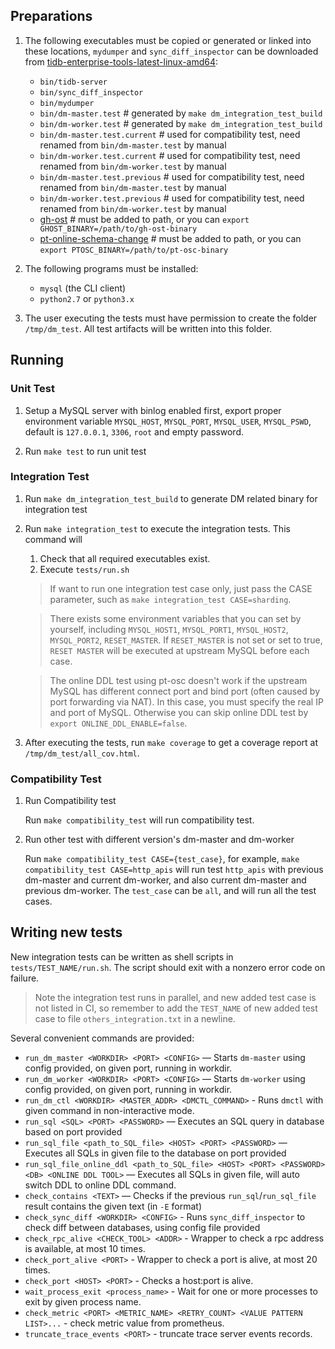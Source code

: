 
## Preparations

1. The following executables must be copied or generated or linked into these locations, `mydumper` and `sync_diff_inspector` can be downloaded from [tidb-enterprise-tools-latest-linux-amd64](http://download.pingcap.org/tidb-enterprise-tools-latest-linux-amd64.tar.gz):

    * `bin/tidb-server`
    * `bin/sync_diff_inspector`
    * `bin/mydumper`
    * `bin/dm-master.test` # generated by `make dm_integration_test_build`
    * `bin/dm-worker.test` # generated by `make dm_integration_test_build`
    * `bin/dm-master.test.current` # used for compatibility test, need renamed from `bin/dm-master.test` by manual
    * `bin/dm-worker.test.current` # used for compatibility test, need renamed from `bin/dm-worker.test` by manual
    * `bin/dm-master.test.previous` # used for compatibility test, need renamed from `bin/dm-master.test` by manual
    * `bin/dm-worker.test.previous` # used for compatibility test, need renamed from `bin/dm-worker.test` by manual
    * [gh-ost](https://github.com/github/gh-ost) # must be added to path, or you can `export GHOST_BINARY=/path/to/gh-ost-binary`
    * [pt-online-schema-change](https://www.percona.com/doc/percona-toolkit/LATEST/pt-online-schema-change.html) # must be added to path, or you can `export PTOSC_BINARY=/path/to/pt-osc-binary`

2. The following programs must be installed:

    * `mysql` (the CLI client)
    * `python2.7` or `python3.x`

3. The user executing the tests must have permission to create the folder `/tmp/dm_test`. All test artifacts will be written into this folder.

## Running

### Unit Test

1. Setup a MySQL server with binlog enabled first, export proper environment variable `MYSQL_HOST`, `MYSQL_PORT`, `MYSQL_USER`, `MYSQL_PSWD`, default is `127.0.0.1`, `3306`, `root` and empty password.

2. Run `make test` to run unit test

### Integration Test

1. Run `make dm_integration_test_build` to generate DM related binary for integration test

2. Run `make integration_test` to execute the integration tests. This command will

    1. Check that all required executables exist.
    2. Execute `tests/run.sh`

    > If want to run one integration test case only, just pass the CASE parameter, such as `make integration_test CASE=sharding`.

    > There exists some environment variables that you can set by yourself, including `MYSQL_HOST1`, `MYSQL_PORT1`, `MYSQL_HOST2`, `MYSQL_PORT2`, `RESET_MASTER`. If `RESET_MASTER` is not set or set to true, `RESET MASTER` will be executed at upstream MySQL before each case.

    > The online DDL test using pt-osc doesn't work if the upstream MySQL has different connect port and bind port (often caused by port forwarding via NAT). In this case, you must specify the real IP and port of MySQL. Otherwise you can skip online DDL test by `export ONLINE_DDL_ENABLE=false`.

4. After executing the tests, run `make coverage` to get a coverage report at `/tmp/dm_test/all_cov.html`.

### Compatibility Test

1. Run Compatibility test

    Run `make compatibility_test` will run compatibility test.

2. Run other test with different version's dm-master and dm-worker

   Run `make compatibility_test CASE={test_case}`, for example, `make compatibility_test CASE=http_apis` will run test `http_apis` with previous dm-master and current dm-worker, and also current dm-master and previous dm-worker. The `test_case` can be `all`, and will run all the test cases.

## Writing new tests

New integration tests can be written as shell scripts in `tests/TEST_NAME/run.sh`. The script should exit with a nonzero error code on failure.

> Note the integration test runs in parallel, and new added test case is not listed in CI, so remember to add the `TEST_NAME` of new added test case to file `others_integration.txt` in a newline.

Several convenient commands are provided:

* `run_dm_master <WORKDIR> <PORT> <CONFIG>` — Starts `dm-master` using config provided, on given port, running in workdir.
* `run_dm_worker <WORKDIR> <PORT> <CONFIG>` — Starts `dm-worker` using config provided, on given port, running in workdir.
* `run_dm_ctl <WORKDIR> <MASTER_ADDR> <DMCTL_COMMAND>` - Runs `dmctl` with given command in non-interactive mode.
* `run_sql <SQL> <PORT> <PASSWORD>` — Executes an SQL query in database based on port provided
* `run_sql_file <path_to_SQL_file> <HOST> <PORT> <PASSWORD>` — Executes all SQLs in given file to the database on port provided
* `run_sql_file_online_ddl <path_to_SQL_file> <HOST> <PORT> <PASSWORD> <DB> <ONLINE DDL TOOL>` — Executes all SQLs in given file, will auto switch DDL to online DDL command.
* `check_contains <TEXT>` — Checks if the previous `run_sql`/`run_sql_file` result contains the given text (in `-E` format)
* `check_sync_diff <WORKDIR> <CONFIG>` - Runs `sync_diff_inspector` to check diff between databases, using config file provided
* `check_rpc_alive <CHECK_TOOL> <ADDR>` - Wrapper to check a rpc address is available, at most 10 times.
* `check_port_alive <PORT>` - Wrapper to check a port is alive, at most 20 times.
* `check_port <HOST> <PORT>` - Checks a host:port is alive.
* `wait_process_exit <process_name>` - Wait for one or more processes to exit by given process name.
* `check_metric <PORT> <METRIC_NAME> <RETRY_COUNT> <VALUE PATTERN LIST>...` - check metric value from prometheus.
* `truncate_trace_events <PORT>` - truncate trace server events records.

